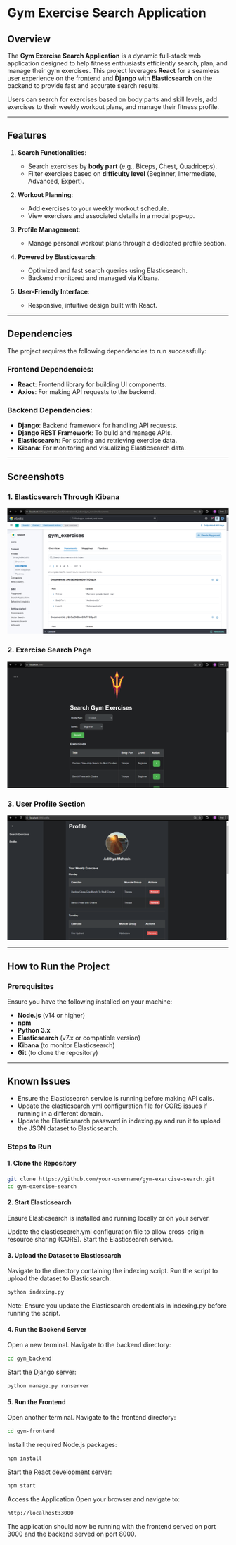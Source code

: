 # Gym Exercise Search Application

## Overview

The **Gym Exercise Search Application** is a dynamic full-stack web application designed to help fitness enthusiasts efficiently search, plan, and manage their gym exercises. This project leverages **React** for a seamless user experience on the frontend and **Django** with **Elasticsearch** on the backend to provide fast and accurate search results.

Users can search for exercises based on body parts and skill levels, add exercises to their weekly workout plans, and manage their fitness profile.

---

## Features

1. **Search Functionalities**:
   - Search exercises by **body part** (e.g., Biceps, Chest, Quadriceps).
   - Filter exercises based on **difficulty level** (Beginner, Intermediate, Advanced, Expert).

2. **Workout Planning**:
   - Add exercises to your weekly workout schedule.
   - View exercises and associated details in a modal pop-up.

3. **Profile Management**:
   - Manage personal workout plans through a dedicated profile section.

4. **Powered by Elasticsearch**:
   - Optimized and fast search queries using Elasticsearch.
   - Backend monitored and managed via Kibana.

5. **User-Friendly Interface**:
   - Responsive, intuitive design built with React.

---

## Dependencies

The project requires the following dependencies to run successfully:

### Frontend Dependencies:
- **React**: Frontend library for building UI components.
- **Axios**: For making API requests to the backend.

### Backend Dependencies:
- **Django**: Backend framework for handling API requests.
- **Django REST Framework**: To build and manage APIs.
- **Elasticsearch**: For storing and retrieving exercise data.
- **Kibana**: For monitoring and visualizing Elasticsearch data.

---

## Screenshots

### 1. Elasticsearch Through Kibana
![Elasticsearch Screenshot](images/elasticsearch-kibana.png)

### 2. Exercise Search Page
![Exercise Search Screenshot](images/exercise-page.png)

### 3. User Profile Section
![Profile Section Screenshot](images/profile-section.png)

---

## How to Run the Project

### Prerequisites

Ensure you have the following installed on your machine:
- **Node.js** (v14 or higher)
- **npm**
- **Python 3.x**
- **Elasticsearch** (v7.x or compatible version)
- **Kibana** (to monitor Elasticsearch)
- **Git** (to clone the repository)

---

## Known Issues
- Ensure the Elasticsearch service is running before making API calls.
- Update the elasticsearch.yml configuration file for CORS issues if running in a different domain.
- Update the Elasticsearch password in indexing.py and run it to upload the JSON dataset to Elasticsearch.

### Steps to Run

#### 1. Clone the Repository
```bash
git clone https://github.com/your-username/gym-exercise-search.git
cd gym-exercise-search
```
#### 2. Start Elasticsearch
Ensure Elasticsearch is installed and running locally or on your server.

Update the elasticsearch.yml configuration file to allow cross-origin resource sharing (CORS).
Start the Elasticsearch service.
#### 3. Upload the Dataset to Elasticsearch
Navigate to the directory containing the indexing script.
Run the script to upload the dataset to Elasticsearch:
```bash
python indexing.py
```
Note: Ensure you update the Elasticsearch credentials in indexing.py before running the script.

#### 4. Run the Backend Server
Open a new terminal.
Navigate to the backend directory:
```bash
cd gym_backend
```
Start the Django server:
```bash
python manage.py runserver
```
#### 5. Run the Frontend
Open another terminal.
Navigate to the frontend directory:
```bash
cd gym-frontend
```
Install the required Node.js packages:
```bash
npm install
```
Start the React development server:
```bash
npm start
```
Access the Application
Open your browser and navigate to:
```bash
http://localhost:3000
```
The application should now be running with the frontend served on port 3000 and the backend served on port 8000.
